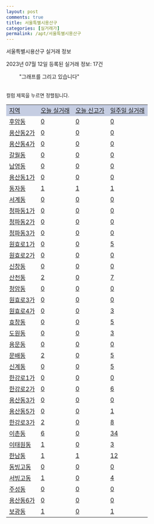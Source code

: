 ```yaml
---
layout: post
comments: true
title: 서울특별시용산구
categories: [실거래가]
permalink: /apt/서울특별시용산구
---
```


서울특별시용산구 실거래 정보

2023년 07월 12일 등록된 실거래 정보: 17건

<!--<script async src="https://pagead2.googlesyndication.com/pagead/js/adsbygoogle.js?client=ca-pub-3485438051770037"
 crossorigin="anonymous"></script>-->

<script type="text/javascript">
  google.charts.load('current', {'packages':['corechart']});
  google.charts.setOnLoadCallback(drawChart);

  function drawChart() {
    var data = google.visualization.arrayToDataTable([['거래일', '매매', '전월세', '전매'], ['21-01', 0, 1, 0], ['21-02', 0, 5, 0], ['21-03', 0, 3, 0], ['21-04', 0, 2, 0], ['21-05', 4, 0, 0], ['21-06', 2, 14, 0], ['21-07', 49, 158, 0], ['21-08', 83, 297, 0], ['21-09', 55, 243, 0], ['21-10', 36, 238, 0], ['21-11', 33, 232, 0], ['21-12', 24, 275, 0], ['22-01', 14, 265, 0], ['22-02', 15, 320, 0], ['22-03', 29, 306, 3], ['22-04', 37, 335, 0], ['22-05', 47, 343, 1], ['22-06', 24, 408, 0], ['22-07', 16, 346, 0], ['22-08', 8, 321, 0], ['22-09', 12, 345, 0], ['22-10', 9, 388, 0], ['22-11', 14, 338, 0], ['22-12', 10, 820, 0], ['23-01', 12, 488, 0], ['23-02', 24, 380, 0], ['23-03', 41, 457, 0], ['23-04', 42, 415, 0], ['23-05', 45, 401, 0], ['23-06', 45, 389, 0], ['23-07', 1, 56, 0]]);

    var options = {
      title: '최근 1년간 유형별 거래량 추이',
      legend: { position: 'bottom' }
    };

    setTimeout(function() {
        var chart = new google.visualization.LineChart(document.getElementById('columnchart_material'));
        chart.draw(data, (options));
        document.getElementById('loading').style.display = 'none';
        var dayLabel = (new Date()).getDay();
        if (dayLabel < 2) {
            sorttable.innerSortFunction.apply(document.getElementById('week'), []);
            sorttable.innerSortFunction.apply(document.getElementById('week'), []);        
        }
        else {
            sorttable.innerSortFunction.apply(document.getElementById('today'), []);
            sorttable.innerSortFunction.apply(document.getElementById('today'), []);
        }
    }, 200);

  }
</script>

<div id="loading" style="z-index:20; display: block; margin-left: 35px">"그래프를 그리고 있습니다"</div>
<div id="columnchart_material" style="width: 95%; margin-left: -35px; display: block"></div>
<!--<div style="width: 95%; margin-left: -35px; display: block">
      <script async src="https://pagead2.googlesyndication.com/pagead/js/adsbygoogle.js?client=ca-pub-3485438051770037"
          crossorigin="anonymous"></script>
      <ins class="adsbygoogle"
          style="display:block"
          data-ad-format="fluid"
          data-ad-layout-key="-fb+5w+4e-db+86"
          data-ad-client="ca-pub-3485438051770037"
          data-ad-slot="1827090281"></ins>
      <script>
          (adsbygoogle = window.adsbygoogle || []).push({});
      </script>
</div>-->
<br>

<font size='small' style='font-size: small;'>컬럼 제목을 누르면 정렬됩니다.</font>
<table class="sortable">
  <tr style='background-color: rgba(114, 132, 186,0.4);'>
    <td id="region"><a href="#">지역</a></td>
    <td id="today"><a href="#">오늘 실거래</a></td>
    <td id="today_new"><a href="#">오늘 신고가</a></td>
    <td id="week"><a href="#">일주일 실거래</a></td>
  </tr>

  
  <tr class="item">
    <td><a href="서울특별시용산구후암동">후암동</a></td>
    <td><a href="서울특별시용산구후암동">0</a></td>
    <td><a href="서울특별시용산구후암동">0</a></td>
    <td><a href="서울특별시용산구후암동">0</a></td>
  </tr>
    

  <tr class="item">
    <td><a href="서울특별시용산구용산동2가">용산동2가</a></td>
    <td><a href="서울특별시용산구용산동2가">0</a></td>
    <td><a href="서울특별시용산구용산동2가">0</a></td>
    <td><a href="서울특별시용산구용산동2가">0</a></td>
  </tr>
    

  <tr class="item">
    <td><a href="서울특별시용산구용산동4가">용산동4가</a></td>
    <td><a href="서울특별시용산구용산동4가">0</a></td>
    <td><a href="서울특별시용산구용산동4가">0</a></td>
    <td><a href="서울특별시용산구용산동4가">0</a></td>
  </tr>
    

  <tr class="item">
    <td><a href="서울특별시용산구갈월동">갈월동</a></td>
    <td><a href="서울특별시용산구갈월동">0</a></td>
    <td><a href="서울특별시용산구갈월동">0</a></td>
    <td><a href="서울특별시용산구갈월동">0</a></td>
  </tr>
    

  <tr class="item">
    <td><a href="서울특별시용산구남영동">남영동</a></td>
    <td><a href="서울특별시용산구남영동">0</a></td>
    <td><a href="서울특별시용산구남영동">0</a></td>
    <td><a href="서울특별시용산구남영동">0</a></td>
  </tr>
    

  <tr class="item">
    <td><a href="서울특별시용산구용산동1가">용산동1가</a></td>
    <td><a href="서울특별시용산구용산동1가">0</a></td>
    <td><a href="서울특별시용산구용산동1가">0</a></td>
    <td><a href="서울특별시용산구용산동1가">0</a></td>
  </tr>
    

  <tr class="item">
    <td><a href="서울특별시용산구동자동">동자동</a></td>
    <td><a href="서울특별시용산구동자동">1</a></td>
    <td><a href="서울특별시용산구동자동">1</a></td>
    <td><a href="서울특별시용산구동자동">1</a></td>
  </tr>
    

  <tr class="item">
    <td><a href="서울특별시용산구서계동">서계동</a></td>
    <td><a href="서울특별시용산구서계동">0</a></td>
    <td><a href="서울특별시용산구서계동">0</a></td>
    <td><a href="서울특별시용산구서계동">0</a></td>
  </tr>
    

  <tr class="item">
    <td><a href="서울특별시용산구청파동1가">청파동1가</a></td>
    <td><a href="서울특별시용산구청파동1가">0</a></td>
    <td><a href="서울특별시용산구청파동1가">0</a></td>
    <td><a href="서울특별시용산구청파동1가">0</a></td>
  </tr>
    

  <tr class="item">
    <td><a href="서울특별시용산구청파동2가">청파동2가</a></td>
    <td><a href="서울특별시용산구청파동2가">0</a></td>
    <td><a href="서울특별시용산구청파동2가">0</a></td>
    <td><a href="서울특별시용산구청파동2가">0</a></td>
  </tr>
    

  <tr class="item">
    <td><a href="서울특별시용산구청파동3가">청파동3가</a></td>
    <td><a href="서울특별시용산구청파동3가">0</a></td>
    <td><a href="서울특별시용산구청파동3가">0</a></td>
    <td><a href="서울특별시용산구청파동3가">0</a></td>
  </tr>
    

  <tr class="item">
    <td><a href="서울특별시용산구원효로1가">원효로1가</a></td>
    <td><a href="서울특별시용산구원효로1가">0</a></td>
    <td><a href="서울특별시용산구원효로1가">0</a></td>
    <td><a href="서울특별시용산구원효로1가">5</a></td>
  </tr>
    

  <tr class="item">
    <td><a href="서울특별시용산구원효로2가">원효로2가</a></td>
    <td><a href="서울특별시용산구원효로2가">0</a></td>
    <td><a href="서울특별시용산구원효로2가">0</a></td>
    <td><a href="서울특별시용산구원효로2가">0</a></td>
  </tr>
    

  <tr class="item">
    <td><a href="서울특별시용산구신창동">신창동</a></td>
    <td><a href="서울특별시용산구신창동">0</a></td>
    <td><a href="서울특별시용산구신창동">0</a></td>
    <td><a href="서울특별시용산구신창동">0</a></td>
  </tr>
    

  <tr class="item">
    <td><a href="서울특별시용산구산천동">산천동</a></td>
    <td><a href="서울특별시용산구산천동">2</a></td>
    <td><a href="서울특별시용산구산천동">0</a></td>
    <td><a href="서울특별시용산구산천동">7</a></td>
  </tr>
    

  <tr class="item">
    <td><a href="서울특별시용산구청암동">청암동</a></td>
    <td><a href="서울특별시용산구청암동">0</a></td>
    <td><a href="서울특별시용산구청암동">0</a></td>
    <td><a href="서울특별시용산구청암동">0</a></td>
  </tr>
    

  <tr class="item">
    <td><a href="서울특별시용산구원효로3가">원효로3가</a></td>
    <td><a href="서울특별시용산구원효로3가">0</a></td>
    <td><a href="서울특별시용산구원효로3가">0</a></td>
    <td><a href="서울특별시용산구원효로3가">0</a></td>
  </tr>
    

  <tr class="item">
    <td><a href="서울특별시용산구원효로4가">원효로4가</a></td>
    <td><a href="서울특별시용산구원효로4가">0</a></td>
    <td><a href="서울특별시용산구원효로4가">0</a></td>
    <td><a href="서울특별시용산구원효로4가">3</a></td>
  </tr>
    

  <tr class="item">
    <td><a href="서울특별시용산구효창동">효창동</a></td>
    <td><a href="서울특별시용산구효창동">0</a></td>
    <td><a href="서울특별시용산구효창동">0</a></td>
    <td><a href="서울특별시용산구효창동">5</a></td>
  </tr>
    

  <tr class="item">
    <td><a href="서울특별시용산구도원동">도원동</a></td>
    <td><a href="서울특별시용산구도원동">0</a></td>
    <td><a href="서울특별시용산구도원동">0</a></td>
    <td><a href="서울특별시용산구도원동">3</a></td>
  </tr>
    

  <tr class="item">
    <td><a href="서울특별시용산구용문동">용문동</a></td>
    <td><a href="서울특별시용산구용문동">0</a></td>
    <td><a href="서울특별시용산구용문동">0</a></td>
    <td><a href="서울특별시용산구용문동">0</a></td>
  </tr>
    

  <tr class="item">
    <td><a href="서울특별시용산구문배동">문배동</a></td>
    <td><a href="서울특별시용산구문배동">2</a></td>
    <td><a href="서울특별시용산구문배동">0</a></td>
    <td><a href="서울특별시용산구문배동">5</a></td>
  </tr>
    

  <tr class="item">
    <td><a href="서울특별시용산구신계동">신계동</a></td>
    <td><a href="서울특별시용산구신계동">0</a></td>
    <td><a href="서울특별시용산구신계동">0</a></td>
    <td><a href="서울특별시용산구신계동">5</a></td>
  </tr>
    

  <tr class="item">
    <td><a href="서울특별시용산구한강로1가">한강로1가</a></td>
    <td><a href="서울특별시용산구한강로1가">0</a></td>
    <td><a href="서울특별시용산구한강로1가">0</a></td>
    <td><a href="서울특별시용산구한강로1가">0</a></td>
  </tr>
    

  <tr class="item">
    <td><a href="서울특별시용산구한강로2가">한강로2가</a></td>
    <td><a href="서울특별시용산구한강로2가">0</a></td>
    <td><a href="서울특별시용산구한강로2가">0</a></td>
    <td><a href="서울특별시용산구한강로2가">6</a></td>
  </tr>
    

  <tr class="item">
    <td><a href="서울특별시용산구용산동3가">용산동3가</a></td>
    <td><a href="서울특별시용산구용산동3가">0</a></td>
    <td><a href="서울특별시용산구용산동3가">0</a></td>
    <td><a href="서울특별시용산구용산동3가">0</a></td>
  </tr>
    

  <tr class="item">
    <td><a href="서울특별시용산구용산동5가">용산동5가</a></td>
    <td><a href="서울특별시용산구용산동5가">0</a></td>
    <td><a href="서울특별시용산구용산동5가">0</a></td>
    <td><a href="서울특별시용산구용산동5가">1</a></td>
  </tr>
    

  <tr class="item">
    <td><a href="서울특별시용산구한강로3가">한강로3가</a></td>
    <td><a href="서울특별시용산구한강로3가">2</a></td>
    <td><a href="서울특별시용산구한강로3가">0</a></td>
    <td><a href="서울특별시용산구한강로3가">8</a></td>
  </tr>
    

  <tr class="item">
    <td><a href="서울특별시용산구이촌동">이촌동</a></td>
    <td><a href="서울특별시용산구이촌동">6</a></td>
    <td><a href="서울특별시용산구이촌동">0</a></td>
    <td><a href="서울특별시용산구이촌동">34</a></td>
  </tr>
    

  <tr class="item">
    <td><a href="서울특별시용산구이태원동">이태원동</a></td>
    <td><a href="서울특별시용산구이태원동">1</a></td>
    <td><a href="서울특별시용산구이태원동">0</a></td>
    <td><a href="서울특별시용산구이태원동">3</a></td>
  </tr>
    

  <tr class="item">
    <td><a href="서울특별시용산구한남동">한남동</a></td>
    <td><a href="서울특별시용산구한남동">1</a></td>
    <td><a href="서울특별시용산구한남동">1</a></td>
    <td><a href="서울특별시용산구한남동">12</a></td>
  </tr>
    

  <tr class="item">
    <td><a href="서울특별시용산구동빙고동">동빙고동</a></td>
    <td><a href="서울특별시용산구동빙고동">0</a></td>
    <td><a href="서울특별시용산구동빙고동">0</a></td>
    <td><a href="서울특별시용산구동빙고동">0</a></td>
  </tr>
    

  <tr class="item">
    <td><a href="서울특별시용산구서빙고동">서빙고동</a></td>
    <td><a href="서울특별시용산구서빙고동">1</a></td>
    <td><a href="서울특별시용산구서빙고동">0</a></td>
    <td><a href="서울특별시용산구서빙고동">4</a></td>
  </tr>
    

  <tr class="item">
    <td><a href="서울특별시용산구주성동">주성동</a></td>
    <td><a href="서울특별시용산구주성동">0</a></td>
    <td><a href="서울특별시용산구주성동">0</a></td>
    <td><a href="서울특별시용산구주성동">0</a></td>
  </tr>
    

  <tr class="item">
    <td><a href="서울특별시용산구용산동6가">용산동6가</a></td>
    <td><a href="서울특별시용산구용산동6가">0</a></td>
    <td><a href="서울특별시용산구용산동6가">0</a></td>
    <td><a href="서울특별시용산구용산동6가">0</a></td>
  </tr>
    

  <tr class="item">
    <td><a href="서울특별시용산구보광동">보광동</a></td>
    <td><a href="서울특별시용산구보광동">1</a></td>
    <td><a href="서울특별시용산구보광동">0</a></td>
    <td><a href="서울특별시용산구보광동">1</a></td>
  </tr>
    


</table>


    